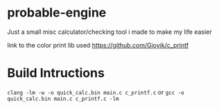# probable-engine
Just a small misc calculator/checking tool i made to make my life easier

link to the color print lib used https://github.com/Gioyik/c_printf


# Build Intructions
```clang -lm -w -o quick_calc.bin main.c c_printf.c```
or
```gcc -o quick_calc.bin main.c c_printf.c -lm```